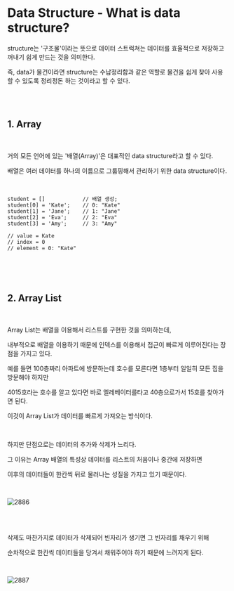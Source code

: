 # Data Structure - What is data structure?

structure는 '구조물'이라는 뜻으로 데이터 스트럭쳐는 데이터를 효율적으로 저장하고 꺼내기 쉽게 만드는 것을 의미한다. 

즉, data가 물건이라면 structure는 수납정리함과 같은 역할로 물건을 쉽게 찾아 사용할 수 있도록 정리정돈 하는 것이라고 할 수 있다.

<br>
<br>

## 1. Array

<br>

거의 모든 언어에 있는 '배열(Array)'은 대표적인 data structure라고 할 수 있다. 

배열은 여러 데이터를 하나의 이름으로 그룹핑해서 관리하기 위한 data structure이다.

<br>

```
student = []            // 배열 생성;
student[0] = 'Kate';    // 0: "Kate"
student[1] = 'Jane';    // 1: "Jane"
student[2] = 'Eva';     // 2: "Eva"
student[3] = 'Amy';     // 3: "Amy"

// value = Kate
// index = 0
// element = 0: "Kate"
```

<br>
<br>
<br>

## 2. Array List 

<br>

Array List는 배열을 이용해서 리스트를 구현한 것을 의미하는데, 

내부적으로 배열을 이용하기 때문에 인덱스를 이용해서 접근이 빠르게 이루어진다는 장점을 가지고 있다.

예를 들면 100층짜리 아파트에 방문하는데 호수를 모른다면 1층부터 일일히 모든 집을 방문해야 하지만

4015호라는 호수를 알고 있다면 바로 엘레베이터를타고 40층으로가서 15호를 찾아가면 된다. 

이것이 Array List가 데이터를 빠르게 가져오는 방식이다.

<br>

하지만 단점으로는 데이터의 추가와 삭제가 느리다. 

그 이유는 Array 배열의 특성상 데이터를 리스트의 처음이나 중간에 저장하면 

이후의 데이터들이 한칸씩 뒤로 물러나는 성질을 가지고 있기 때문이다. 

<br>

![2886](https://user-images.githubusercontent.com/67410919/113581465-22d0c200-9662-11eb-915d-527a62f783b1.png)

<br>
<br>

삭제도 마찬가지로 데이터가 삭제되어 빈자리가 생기면 그 빈자리를 채우기 위해 

순차적으로 한칸씩 데이터들을 당겨서 채워주어야 하기 때문에 느려지게 된다.

<br>

![2887](https://user-images.githubusercontent.com/67410919/113581466-2401ef00-9662-11eb-8e76-c91582254c8c.png)

<br>
<br>

